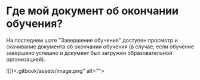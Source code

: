 # Где мой документ об окончании обучения?

На последнем шаге "Завершение обучения" доступен просмотр и скачивание документа об окончании обучения (в случае, если обучение завершено успешно и документ был загружен образовательной организацией).&#x20;

![](<.gitbook/assets/image.png" alt=""><figcaption></figcaption></figure>
